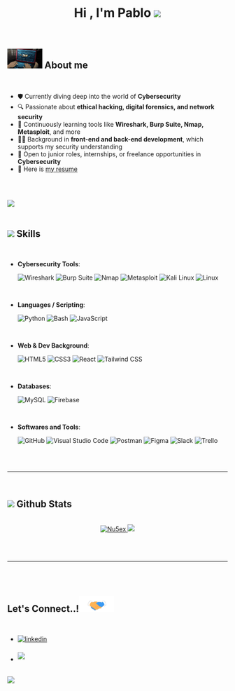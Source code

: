 <h1 align="center"><b>Hi , I'm Pablo </b><img src="https://media.giphy.com/media/hvRJCLFzcasrR4ia7z/giphy.gif" width="35"></h1>

<br>

## <picture><img src = "https://github.com/Nu5ex/assets/blob/main/proo.gif" width = 80px></picture> **About me**

<br>

- 🛡️ Currently diving deep into the world of **Cybersecurity**
- 🔍 Passionate about **ethical hacking, digital forensics, and network security**
- 🧠 Continuously learning tools like **Wireshark, Burp Suite, Nmap, Metasploit**, and more
- 👨‍💻 Background in **front-end and back-end development**, which supports my security understanding
- 🚀 Open to junior roles, internships, or freelance opportunities in **Cybersecurity**
- 📄 Here is [my resume](https://www.canva.com/design/DAGo5hBLjFI/8UQuIM9QlBGaZ6XQf-iH0g/edit?utm_content=DAGo5hBLjFI&utm_campaign=designshare&utm_medium=link2&utm_source=sharebutton)

<br><br>

<img src="https://user-images.githubusercontent.com/73097560/115834477-dbab4500-a447-11eb-908a-139a6edaec5c.gif"><br><br>

## <img src="https://media2.giphy.com/media/QssGEmpkyEOhBCb7e1/giphy.gif" width ="25"><b> Skills</b>
<br>

<p align="center">

- **Cybersecurity Tools**:

  ![Wireshark](https://img.shields.io/badge/Wireshark-1679A7?style=for-the-badge&logo=wireshark&logoColor=white)
  ![Burp Suite](https://img.shields.io/badge/Burp%20Suite-FF6F00?style=for-the-badge&logo=burpsuite&logoColor=white)
  ![Nmap](https://img.shields.io/badge/Nmap-4682B4?style=for-the-badge)
  ![Metasploit](https://img.shields.io/badge/Metasploit-000000?style=for-the-badge)
  ![Kali Linux](https://img.shields.io/badge/Kali%20Linux-557C94?style=for-the-badge&logo=kalilinux&logoColor=white)
  ![Linux](https://img.shields.io/badge/Linux-FCC624?style=for-the-badge&logo=linux&logoColor=black)

<br>

- **Languages / Scripting**:

  ![Python](https://img.shields.io/badge/Python-%233776AB.svg?style=for-the-badge&logo=python&logoColor=white)
  ![Bash](https://img.shields.io/badge/Bash-4EAA25?style=for-the-badge&logo=gnu-bash&logoColor=white)
  ![JavaScript](https://img.shields.io/badge/JavaScript-%23F7DF1E.svg?style=for-the-badge&logo=javascript&logoColor=black)

<br>

- **Web & Dev Background**:

  ![HTML5](https://img.shields.io/badge/HTML5-%23E34F26.svg?style=for-the-badge&logo=html5&logoColor=white)
  ![CSS3](https://img.shields.io/badge/CSS-%231572B6.svg?style=for-the-badge&logo=css3&logoColor=white)
  ![React](https://img.shields.io/badge/React-%2300D9FF.svg?style=for-the-badge&logo=react&logoColor=white)
  ![Tailwind CSS](https://img.shields.io/badge/Tailwind_CSS-%2306B6D4.svg?style=for-the-badge&logo=tailwind-css&logoColor=white)

<br>

- **Databases**:

  ![MySQL](https://img.shields.io/badge/MySQL-%2300f.svg?style=for-the-badge&logo=mysql&logoColor=white)
  ![Firebase](https://img.shields.io/badge/Firebase-%23039BE5.svg?style=for-the-badge&logo=firebase&logoColor=white)

<br>

- **Softwares and Tools**:

  ![GitHub](https://img.shields.io/badge/github-%23121011.svg?style=for-the-badge&logo=github&logoColor=white)
  ![Visual Studio Code](https://img.shields.io/badge/VS%20Code-0078d7.svg?style=for-the-badge&logo=visual-studio-code&logoColor=white)
  ![Postman](https://img.shields.io/badge/Postman-FF6C37.svg?style=for-the-badge&logo=postman&logoColor=white)
  ![Figma](https://img.shields.io/badge/Figma-F24E1E.svg?style=for-the-badge&logo=figma&logoColor=white)
  ![Slack](https://img.shields.io/badge/Slack-4A154B.svg?style=for-the-badge&logo=slack&logoColor=white)
  ![Trello](https://img.shields.io/badge/Trello-0079BF.svg?style=for-the-badge&logo=trello&logoColor=white)

</p>

<br><br>

-----

<br>

## <img src="https://media.giphy.com/media/iY8CRBdQXODJSCERIr/giphy.gif" width="35"><b> Github Stats </b>
<br>

<div align="center">

<a href="https://github.com/Nu5ex/">
  <img src="https://github-readme-stats.vercel.app/api/top-langs?username=Nu5ex&show_icons=true&locale=en&layout=compact&line_height=20&title_color=7A7ADB&icon_color=2234AE&text_color=D3D3D3&bg_color=0,000000,130F40" width="375"  alt="Nu5ex"/>
  <img src="https://github-readme-stats.vercel.app/api?username=Nu5ex&include_all_commits=true&count_private=true&show_icons=true&line_height=20&title_color=7A7ADB&icon_color=2234AE&text_color=D3D3D3&bg_color=0,000000,130F40" width="450"/>
</a>

</div>

<br>
<br>
<br>

-----

<br>
<br>

## <b> Let's Connect..!</b><img src="https://github.com/0xAbdulKhalid/0xAbdulKhalid/raw/main/assets/mdImages/handshake.gif" width ="80">
<br>
<div align='left'>

<ul>

<li>
<a href="https://www.linkedin.com/in/pablo-fern%C3%A1ndez-ruzafa/" target="_blank">
<img src="https://img.shields.io/badge/linkedin:  Pablo Fernández Ruzafa-%2300acee.svg?color=405DE6&style=for-the-badge&logo=linkedin&logoColor=white" alt=linkedin style="margin-bottom: 5px;"/>
</a>
</li>

<br>

<li>
<a href="mailto:pabloyalma01@gmail.com" target="_blank">
<img src="https://img.shields.io/badge/gmail:  pabloyalma01-%23EA4335.svg?style=for-the-badge&logo=gmail&logoColor=white" t=mail style="margin-bottom: 5px;" />
</a>
</li>
	
</ul>
</div>

<br>
<img src="https://user-images.githubusercontent.com/73097560/115834477-dbab4500-a447-11eb-908a-139a6edaec5c.gif">
<br>
<br>
